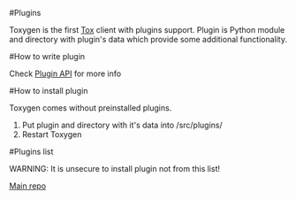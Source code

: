 #Plugins

Toxygen is the first [Tox](https://tox.chat/) client with plugins support. Plugin is Python module and directory with plugin's data which provide some additional functionality. 

#How to write plugin

Check [Plugin API](/docs/plugin_api.md) for more info

#How to install plugin

Toxygen comes without preinstalled plugins.

1. Put plugin and directory with it's data into /src/plugins/
2. Restart Toxygen

#Plugins list

WARNING: It is unsecure to install plugin not from this list!

[Main repo](https://github.com/ingvar1995/toxygen_plugins)